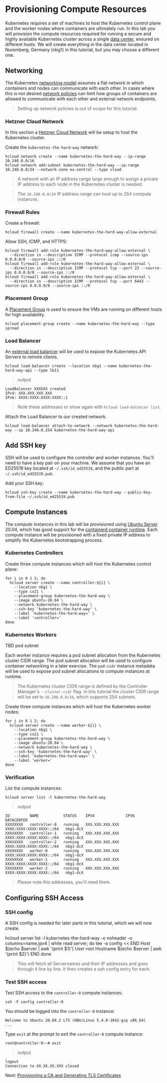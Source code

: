 # Provisioning Compute Resources

Kubernetes requires a set of machines to host the Kubernetes control plane and the worker nodes where containers are ultimately run. In this lab you will provision the compute resources required for running a secure and highly available Kubernetes cluster across a single [data center](https://docs.hetzner.com/general/others/data-centers-and-connection/), ensured on different hosts. We will create everything in the data center located in Nuremberg, Germany (nbg1) in this tutorial, but you may choose a different one.

## Networking

The Kubernetes [networking model](https://kubernetes.io/docs/concepts/cluster-administration/networking/#kubernetes-model) assumes a flat network in which containers and nodes can communicate with each other. In cases where this is not desired [network policies](https://kubernetes.io/docs/concepts/services-networking/network-policies/) can limit how groups of containers are allowed to communicate with each other and external network endpoints.

> Setting up network policies is out of scope for this tutorial.

### Hetzner Cloud Network

In this section a [Hetzner Cloud Network](https://docs.hetzner.com/cloud/networks/getting-started/creating-a-network) will be setup to host the Kubernetes cluster.

Create the `kubernetes-the-hard-way` network:

```
hcloud network create --name kubernetes-the-hard-way --ip-range 10.240.0.0/16
hcloud network add-subnet kubernetes-the-hard-way --ip-range 10.240.0.0/24 --network-zone eu-central --type cloud
```

> A network with an IP address range large enough to assign a private IP address to each node in the Kubernetes cluster is needed.

> The `10.240.0.0/24` IP address range can host up to 254 compute instances.

### Firewall Rules

Create a firewall:

```
hcloud firewall create --name kubernetes-the-hard-way-allow-external
```

Allow SSH, ICMP, and HTTPS:

```
hcloud firewall add-rule kubernetes-the-hard-way-allow-external \
  --direction in --description ICMP --protocol icmp --source-ips 0.0.0.0/0 --source-ips ::/0
hcloud firewall add-rule kubernetes-the-hard-way-allow-external \
  --direction in --description ICMP --protocol tcp --port 22 --source-ips 0.0.0.0/0 --source-ips ::/0
hcloud firewall add-rule kubernetes-the-hard-way-allow-external \
  --direction in --description ICMP --protocol tcp --port 6443 --source-ips 0.0.0.0/0 --source-ips ::/0
```

### Placement Group

A [Placement Group](https://docs.hetzner.com/cloud/placement-groups/overview) is used to ensure the VMs are running on different hosts for high availability.

```
hcloud placement-group create --name kubernetes-the-hard-way --type spread
```

### Load Balancer

An [external load balancer](https://www.hetzner.com/cloud/load-balancer) will be used to expose the Kubernetes API Servers to remote clients.

```
hcloud load-balancer create --location nbg1 --name kubernetes-the-hard-way-api --type lb11
```

> output

```
LoadBalancer XXXXXX created
IPv4: XXX.XXX.XXX.XXX
IPv6: XXXX:XXXX:XXXX:XXXX::1
```

> Note these addresses or show again with `hcloud load-balancer list`.

Attach the Load Balancer to our created network.

```
hcloud load-balancer attach-to-network --network kubernetes-the-hard-way --ip 10.240.0.254 kubernetes-the-hard-way-api
```

## Add SSH key

SSH will be used to configure the controller and worker instances. You'll need to have a key pair on your machine. We assume that you have an ED25519 key located at `~/.ssh/id_ed25519`, and the public part at `~/.ssh/id_ed25519.pub`.

Add your SSH key:

```
hcloud ssh-key create --name kubernetes-the-hard-way --public-key-from-file ~/.ssh/id_ed25519.pub
```

## Compute Instances

The compute instances in this lab will be provisioned using [Ubuntu Server](https://www.ubuntu.com/server) 20.04, which has good support for the [containerd container runtime](https://github.com/containerd/containerd). Each compute instance will be provisioned with a fixed private IP address to simplify the Kubernetes bootstrapping process.

### Kubernetes Controllers

Create three compute instances which will host the Kubernetes control plane:

```
for i in 0 1 2; do
  hcloud server create --name controller-${i} \
    --location nbg1 \
    --type cx21 \
    --placement-group kubernetes-the-hard-way \
    --image ubuntu-20.04 \
    --network kubernetes-the-hard-way \
    --ssh-key 'kubernetes-the-hard-way' \
    --label 'kubernetes-the-hard-way=' \
    --label 'controller='
done
```

### Kubernetes Workers

TBD pod subnet

Each worker instance requires a pod subnet allocation from the Kubernetes cluster CIDR range. The pod subnet allocation will be used to configure container networking in a later exercise. The `pod-cidr` instance metadata will be used to expose pod subnet allocations to compute instances at runtime.

> The Kubernetes cluster CIDR range is defined by the Controller Manager's `--cluster-cidr` flag. In this tutorial the cluster CIDR range will be set to `10.200.0.0/16`, which supports 254 subnets.

Create three compute instances which will host the Kubernetes worker nodes:

```
for i in 0 1 2; do
  hcloud server create --name worker-${i} \
    --location nbg1 \
    --type cx21 \
    --placement-group kubernetes-the-hard-way \
    --image ubuntu-20.04 \
    --network kubernetes-the-hard-way \
    --ssh-key 'kubernetes-the-hard-way' \
    --label 'kubernetes-the-hard-way=' \
    --label 'worker='
done
```

### Verification

List the compute instances:

```
hcloud server list -l kubernetes-the-hard-way
```

> output

```
ID         NAME           STATUS    IPV4              IPV6                       DATACENTER
XXXXXXXX   controller-0   running   XXX.XXX.XXX.XXX   XXXX:XXXX:XXXX:XXXX::/64   nbg1-dcX
XXXXXXXX   controller-1   running   XXX.XXX.XXX.XXX   XXXX:XXXX:XXXX:XXXX::/64   nbg1-dcX
XXXXXXXX   controller-2   running   XXX.XXX.XXX.XXX   XXXX:XXXX:XXXX:XXXX::/64   nbg1-dcX
XXXXXXXX   worker-0       running   XXX.XXX.XXX.XXX   XXXX:XXXX:XXXX:XXXX::/64   nbg1-dcX
XXXXXXXX   worker-1       running   XXX.XXX.XXX.XXX   XXXX:XXXX:XXXX:XXXX::/64   nbg1-dcX
XXXXXXXX   worker-2       running   XXX.XXX.XXX.XXX   XXXX:XXXX:XXXX:XXXX::/64   nbg1-dcX
```

> Please note this addresses, you'll need them.

## Configuring SSH Access

### SSH config

A SSH config is needed for later parts in this tutorial, which we will now create.

hcloud server list -l kubernetes-the-hard-way -o noheader -o columns=name,ipv4 | while read server; do
tee -a config << END
Host $(echo $server | awk '{print $1}')
    User root
    Hostname $(echo $server | awk '{print $2}')
END
done

> This will fetch all Servernames and their IP addresses and goes through it line by line. It then creates a ssh config entry for each.

### Test SSH access

Test SSH access to the `controller-0` compute instances:

```
ssh -F config controller-0
```

You should be logged into the `controller-0` instance:

```
Welcome to Ubuntu 20.04.2 LTS (GNU/Linux 5.4.0-1042-gcp x86_64)
...
```

Type `exit` at the prompt to exit the `controller-0` compute instance:

```
root@controller-0:~# exit
```

> output

```
logout
Connection to XX.XX.XX.XXX closed
```

Next: [Provisioning a CA and Generating TLS Certificates](04-certificate-authority.md)
